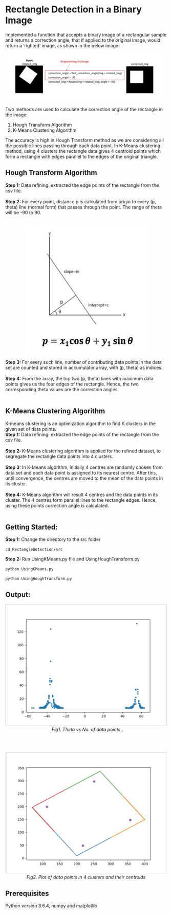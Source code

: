 # Rectangle Detection in a Binary Image

Implemented a function that accepts a binary image of a rectangular sample and returns a correction angle, that if applied to the original image, would return a ‘righted’ image, as shown in the below image:

<p align="center">
  <img src="doc/CorrectionAngle.png">
</p>  

Two methods are used to calculate the correction angle of the rectangle in the image: 

1.	Hough Transform Algorithm
2.	K-Means Clustering Algorithm

The accuracy is high in Hough Transform method as we are considering all the possible lines passing through each data point. In K-Means clustering method, using 4 clusters the rectangle data gives 4 centroid points which form a rectangle with edges parallel to the edges of the original triangle.


## Hough Transform Algorithm
**Step 1:** Data refining: extracted the edge points of the rectangle from the csv file.</br></br>
**Step 2:** For every point, distance p is calculated from origin to every (p, theta) line (normal form) that passes through the point. The range of theta will be -90 to 90.</br></br>
 
<p align="center">
  <img src="doc/NormalForm.png" width="400" height="400">
</p>  

**Step 3:** For every such line, number of contributing data points in the data set are counted and stored in accumulator array, with (p, theta) as indices.</br></br>
**Step 4:** From the array, the top two (p, theta) lines with maximum data points gives us the four edges of the rectangle. Hence, the two corresponding theta values are the correction angles.</br></br>


## K-Means Clustering Algorithm
K-means clustering is an optimization algorithm to find K clusters in the given set of data points. </br>
**Step 1:** Data refining: extracted the edge points of the rectangle from the csv file. </br></br>
**Step 2:** K-Means clustering algorithm is applied for the refined dataset, to segregate the rectangle data points into 4 clusters. </br></br>
**Step 3:** In K-Means algorithm, initially 4 centres are randomly chosen from data set and each data point is assigned to its nearest centre. After this, until convergence, the centres are moved to the mean of the data points in its cluster. </br></br>
**Step 4:** K-Means algorithm will result 4 centres and the data points in its cluster. The 4 centres form parallel lines to the rectangle edges. Hence, using these points correction angle is calculated. </br></br>

## Getting Started:
**Step 1:**  Change the directory to the src folder
```
cd RectangleDetection/src
```
**Step 2:**  Run UsingKMeans.py file and UsingHoughTransform.py
```
python UsingKMeans.py
```
```
python UsingHoughTransform.py
```

## Output:

<p align="center">
  <img src="doc/HTPlot5.png">
  <em>Fig1. Theta vs No. of data points</em>
</p>  
</br></br>
<p align="center">
  <img src="doc/KMeansPlot.png">
  <em>Fig2. Plot of data points in 4 clusters and their centroids</em>
</p>
 
## Prerequisites
Python version 3.6.4, numpy and matplotlib 

